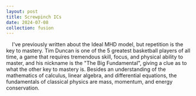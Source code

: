 ```yaml
---
layout: post
title: Screwpinch ICs
date: 2024-07-08
collection: fusion
---
```

&nbsp;&nbsp;&nbsp;&nbsp;I've previously written about the Ideal MHD model, but repetition is the key to mastery. Tim Duncan is one of the 5 greatest basketball players of all time, a game that requires tremendous skill, focus, and physical ability to master, and his nickname is the "The Big Fundamental", giving a clue as to what the other key to mastery is. Besides an understanding of the mathematics of calculus, linear algebra, and differential equations, the fundamentals of classical physics are mass, momentum, and energy conservation. 

